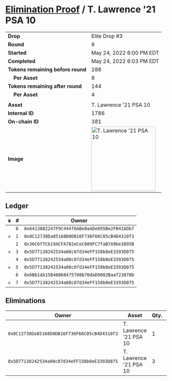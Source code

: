 # [Elimination Proof](./readme.md) / T. Lawrence &#039;21 PSA 10

|||
|---|---|
| **Drop** | Elite Drop #3 |
| **Round** | 9 |
| **Started** | May 24, 2022 6:00 PM EDT |
| **Completed** | May 24, 2022 6:03 PM EDT |
| **Tokens remaining before round** | 288 |
| **&nbsp;&nbsp;&nbsp;&nbsp;Per Asset** | 8 |
| **Tokens remaining after round** | 144 |
| **&nbsp;&nbsp;&nbsp;&nbsp;Per Asset** | 4 |
| | |
| **Asset** | T. Lawrence &#039;21 PSA 10 |
| **Internal ID** | 1786 |
| **On-chain ID** | 381 |
| **Image** | <img src="https://tcdn.blokpax.com/9648a5d9-1865-42cb-a5f1-90c0c52a003d/3269c90fae0c9078214c6f5546ff1a3aad4ea61155e503851c2cd18471f75527.png" height="200" alt="T. Lawrence &#039;21 PSA 10" /> |

## Ledger

| 💀 | # | Owner |
| --- | --- | --- |
|  | `0` | `0x6413082247F9C444f6ABe0aADe895Be2FB416Db7` |
| 💀 | `1` | `0x0C12738Da85168D0DB16F736F66C05cB4D4310f3` |
|  | `2` | `0x36C6f7Cb19ACFA782eCeC609FC7faB7A9be3895B` |
| 💀 | `3` | `0x5D77138242534a08c07d34eFF158b8eE3393D075` |
|  | `4` | `0x5D77138242534a08c07d34eFF158b8eE3393D075` |
| 💀 | `5` | `0x5D77138242534a08c07d34eFF158b8eE3393D075` |
|  | `6` | `0x6Bb1dA15B40868475708b70daD9002Baaf23878D` |
| 💀 | `7` | `0x5D77138242534a08c07d34eFF158b8eE3393D075` |


## Eliminations

| Owner | Asset | Qty. | Transaction |
| --- | --- | --- | --- |
| `0x0C12738Da85168D0DB16F736F66C05cB4D4310f3` | T. Lawrence '21 PSA 10 | 1 | [Polygonscan](https://polygonscan.com/tx/0xa1c0b41f5e3262a0721e80bc90a54956cd3959b2f09c01d12eada24c3f157fbd) |
| `0x5D77138242534a08c07d34eFF158b8eE3393D075` | T. Lawrence '21 PSA 10 | 3 | [Polygonscan](https://polygonscan.com/tx/0x8772cac7549d494c85a3f169d115f1833bd5ee1fe931147e51ccb2e8d7b02fa5) |

